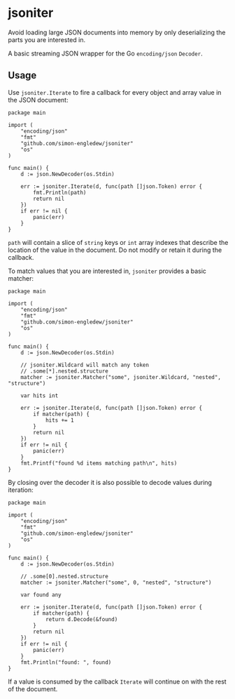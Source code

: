 # jsoniter

Avoid loading large JSON documents into memory by only deserializing the parts you are interested in.

A basic streaming JSON wrapper for the Go `encoding/json` `Decoder`.

## Usage

Use `jsoniter.Iterate` to fire a callback for every object and array value in the JSON document:

```golang
package main

import (
	"encoding/json"
	"fmt"
	"github.com/simon-engledew/jsoniter"
	"os"
)

func main() {
	d := json.NewDecoder(os.Stdin)

	err := jsoniter.Iterate(d, func(path []json.Token) error {
		fmt.Println(path)
		return nil
	})
	if err != nil {
		panic(err)
    }
}
```

`path` will contain a slice of `string` keys or `int` array indexes that describe the location of the value in the document. Do not modify or retain it during the callback.

To match values that you are interested in, `jsoniter` provides a basic matcher:

```golang
package main

import (
	"encoding/json"
	"fmt"
	"github.com/simon-engledew/jsoniter"
	"os"
)

func main() {
	d := json.NewDecoder(os.Stdin)

	// jsoniter.Wildcard will match any token
	// .some[*].nested.structure
	matcher := jsoniter.Matcher("some", jsoniter.Wildcard, "nested", "structure")

	var hits int

	err := jsoniter.Iterate(d, func(path []json.Token) error {
		if matcher(path) {
			hits += 1
		}
		return nil
	})
	if err != nil {
		panic(err)
    }
	fmt.Printf("found %d items matching path\n", hits)
}
```

By closing over the decoder it is also possible to decode values during iteration:

```golang
package main

import (
	"encoding/json"
	"fmt"
	"github.com/simon-engledew/jsoniter"
	"os"
)

func main() {
	d := json.NewDecoder(os.Stdin)

	// .some[0].nested.structure
	matcher := jsoniter.Matcher("some", 0, "nested", "structure")

	var found any

	err := jsoniter.Iterate(d, func(path []json.Token) error {
		if matcher(path) {
			return d.Decode(&found)
		}
		return nil
	})
	if err != nil {
		panic(err)
	}
	fmt.Println("found: ", found)
}
```

If a value is consumed by the callback `Iterate` will continue on with the rest of the document.
